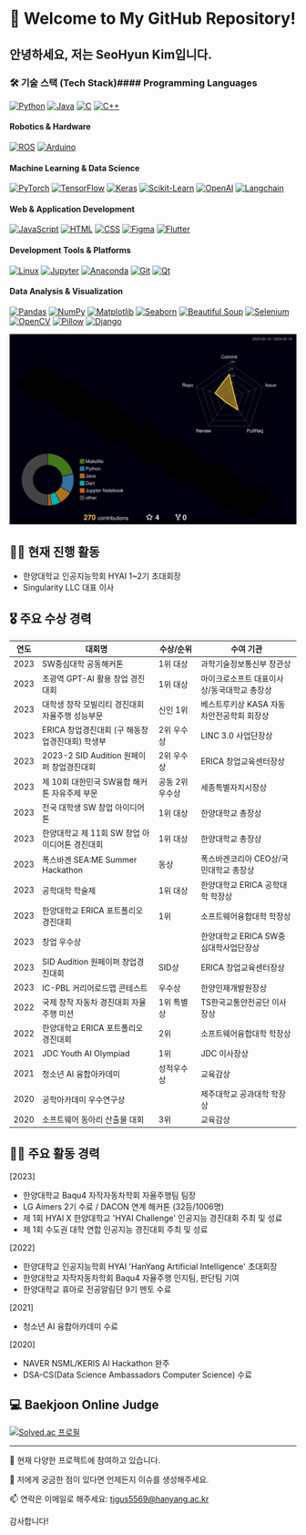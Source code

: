 # 🚀 Welcome to My GitHub Repository!

## 안녕하세요, 저는 SeoHyun Kim입니다. 

### 🛠 기술 스택 (Tech Stack)#### Programming Languages
[![Python](https://img.shields.io/badge/Python-3776AB?style=for-the-badge&logo=python&logoColor=white&labelColor=black)](https://www.python.org/)
[![Java](https://img.shields.io/badge/Java-007396?style=for-the-badge&logo=java&logoColor=white&labelColor=black)](https://www.java.com/)
[![C](https://img.shields.io/badge/C-00599C?style=for-the-badge&logo=c&logoColor=white&labelColor=black)](https://en.wikipedia.org/wiki/C_(programming_language))
[![C++](https://img.shields.io/badge/C++-00599C?style=for-the-badge&logo=cplusplus&logoColor=white&labelColor=black)](https://www.cplusplus.com/)

#### Robotics & Hardware
[![ROS](https://img.shields.io/badge/ROS-22314E?style=for-the-badge&logo=ros&logoColor=white&labelColor=black)](https://www.ros.org/)
[![Arduino](https://img.shields.io/badge/Arduino-00979D?style=for-the-badge&logo=arduino&logoColor=white&labelColor=black)](https://www.arduino.cc/)

#### Machine Learning & Data Science
[![PyTorch](https://img.shields.io/badge/PyTorch-EE4C2C?style=for-the-badge&logo=pytorch&logoColor=white&labelColor=black)](https://pytorch.org/)
[![TensorFlow](https://img.shields.io/badge/TensorFlow-FF6F00?style=for-the-badge&logo=tensorflow&logoColor=white&labelColor=black)](https://www.tensorflow.org/)
[![Keras](https://img.shields.io/badge/Keras-D00000?style=for-the-badge&logo=keras&logoColor=white&labelColor=black)](https://keras.io/)
[![Scikit-Learn](https://img.shields.io/badge/ScikitLearn-F7931E?style=for-the-badge&logo=scikit-learn&logoColor=white&labelColor=black)](https://scikit-learn.org/)
[![OpenAI](https://img.shields.io/badge/OpenAI-412991?style=for-the-badge&logo=openai&logoColor=white&labelColor=black)](https://openai.com/)
[![Langchain](https://img.shields.io/badge/Langchain-FF4B4B?style=for-the-badge&logo=langchain&logoColor=white&labelColor=black)](https://langchain.org/)

#### Web & Application Development
[![JavaScript](https://img.shields.io/badge/JavaScript-F7DF1E?style=for-the-badge&logo=javascript&logoColor=black&labelColor=black)](https://developer.mozilla.org/en-US/docs/Web/JavaScript)
[![HTML](https://img.shields.io/badge/HTML-E34F26?style=for-the-badge&logo=html5&logoColor=white&labelColor=black)](https://developer.mozilla.org/en-US/docs/Web/HTML)
[![CSS](https://img.shields.io/badge/CSS-1572B6?style=for-the-badge&logo=css3&logoColor=white&labelColor=black)](https://developer.mozilla.org/en-US/docs/Web/CSS)
[![Figma](https://img.shields.io/badge/Figma-F24E1E?style=for-the-badge&logo=figma&logoColor=white&labelColor=black)](https://www.figma.com/)
[![Flutter](https://img.shields.io/badge/Flutter-02569B?style=for-the-badge&logo=flutter&logoColor=white&labelColor=black)](https://flutter.dev/)

#### Development Tools & Platforms
[![Linux](https://img.shields.io/badge/Linux-FCC624?style=for-the-badge&logo=linux&logoColor=black&labelColor=black)](https://www.linux.org/)
[![Jupyter](https://img.shields.io/badge/Jupyter-F37626?style=for-the-badge&logo=jupyter&logoColor=white&labelColor=black)](https://jupyter.org/)
[![Anaconda](https://img.shields.io/badge/Anaconda-44A833?style=for-the-badge&logo=anaconda&logoColor=white&labelColor=black)](https://www.anaconda.com/)
[![Git](https://img.shields.io/badge/Git-F05032?style=for-the-badge&logo=git&logoColor=white&labelColor=black)](https://git-scm.com/)
[![Qt](https://img.shields.io/badge/Qt-41CD52?style=for-the-badge&logo=qt&logoColor=white&labelColor=black)](https://www.qt.io/)

#### Data Analysis & Visualization
[![Pandas](https://img.shields.io/badge/Pandas-150458?style=for-the-badge&logo=pandas&logoColor=white&labelColor=black)](https://pandas.pydata.org/)
[![NumPy](https://img.shields.io/badge/NumPy-013243?style=for-the-badge&logo=numpy&logoColor=white&labelColor=black)](https://numpy.org/)
[![Matplotlib](https://img.shields.io/badge/Matplotlib-11557C?style=for-the-badge&logo=matplotlib&logoColor=white&labelColor=black)](https://matplotlib.org/)
[![Seaborn](https://img.shields.io/badge/Seaborn-3776AB?style=for-the-badge&logo=python&logoColor=white&labelColor=black)](https://seaborn.pydata.org/)
[![Beautiful Soup](https://img.shields.io/badge/Beautiful%20Soup-47A248?style=for-the-badge&logo=python&logoColor=white&labelColor=black)](https://www.crummy.com/software/BeautifulSoup/)
[![Selenium](https://img.shields.io/badge/Selenium-43B02A?style=for-the-badge&logo=selenium&logoColor=white&labelColor=black)](https://www.selenium.dev/)
[![OpenCV](https://img.shields.io/badge/OpenCV-5C3EE8?style=for-the-badge&logo=opencv&logoColor=white&labelColor=black)](https://opencv.org/)
[![Pillow](https://img.shields.io/badge/Pillow-11557C?style=for-the-badge&logo=pillow&logoColor=white&labelColor=black)](https://python-pillow.org/)
[![Django](https://img.shields.io/badge/Django-092E20?style=for-the-badge&logo=django&logoColor=white&labelColor=black)](https://www.djangoproject.com/)


![](./profile-3d-contrib/profile-night-rainbow.svg)


## 🏃‍♂️ 현재 진행 활동
- 한양대학교 인공지능학회 HYAI 1~2기 초대회장
- Singularity LLC 대표 이사


## 🎖 주요 수상 경력

| 연도 | 대회명 | 수상/순위 | 수여 기관 |
|------|--------|----------|------------|
| 2023 | SW중심대학 공동해커톤 | 1위 대상 | 과학기술정보통신부 장관상 |
| 2023 | 초광역 GPT-AI 활용 창업 경진대회 | 1위 대상 | 마이크로소프트 대표이사상/동국대학교 총장상 |
| 2023 | 대학생 창작 모빌리티 경진대회 자율주행 성능부문 | 신인 1위 | 베스트루키상 KASA 자동차안전공학회 회장상 |
| 2023 | ERICA 창업경진대회 (구 해동창업경진대회) 학생부 | 2위 우수상 | LINC 3.0 사업단장상 |
| 2023 | 2023-2 SID Audition 원페이퍼 창업경진대회 | 2위 우수상 | ERICA 창업교육센터장상 |
| 2023 | 제 10회 대한민국 SW융합 해커톤 자유주제 부문 | 공동 2위 우수상 | 세종특별자치시장상 |
| 2023 | 전국 대학생 SW 창업 아이디어톤 | 1위 대상 | 한양대학교 총장상 |
| 2023 | 한양대학교 제 11회 SW 창업 아이디어톤 경진대회 | 1위 대상 | 한양대학교 총장상 |
| 2023 | 폭스바겐 SEA:ME Summer Hackathon | 동상 | 폭스바겐코리아 CEO상/국민대학교 총장상 |
| 2023 | 공학대학 학술제 | 1위 대상 | 한양대학교 ERICA 공학대학 학장상 |
| 2023 | 한양대학교 ERICA 포트폴리오 경진대회 | 1위 | 소프트웨어융합대학 학장상 |
| 2023 | 창업 우수상 | | 한양대학교 ERICA SW중심대학사업단장상 |
| 2023 | SID Audition 원페이퍼 창업경진대회 | SID상 | ERICA 창업교육센터장상 |
| 2023 | IC-PBL 커리어로드맵 콘테스트 | 우수상 | 한양인재개발원장상 |
| 2022 | 국제 창작 자동차 경진대회 자율주행 미션 | 1위 특별상 | TS한국교통안전공단 이사장상 |
| 2022 | 한양대학교 ERICA 포트폴리오 경진대회 | 2위 | 소프트웨어융합대학 학장상 |
| 2021 | JDC Youth AI Olympiad | 1위 | JDC 이사장상 |
| 2021 | 청소년 AI 융합아카데미 | 성적우수상 | 교육감상 |
| 2020 | 공학아카데미 우수연구상 | | 제주대학교 공과대학 학장상 |
| 2020 | 소프트웨어 동아리 산출물 대회 | 3위 | 교육감상 |

## 👨‍💻 주요 활동 경력
[2023] 
- 한양대학교 Baqu4 자작자동차학회 자율주행팀 팀장
- LG Aimers 2기 수료 / DACON 연계 해커톤 (32등/1006명)
- 제 1회 HYAI X 한양대학교 'HYAI Challenge' 인공지능 경진대회 주최 및 성료
- 제 1회 수도권 대학 연합 인공지능 경진대회 주최 및 성료
  
[2022] 
- 한양대학교 인공지능학회 HYAI 'HanYang Artificial Intelligence' 초대회장
- 한양대학교 자작자동차학회 Baqu4 자율주행 인지팀, 판단팀 기여
- 한양대학교 휴아로 전공알림단 9기 멘토 수료
  
[2021] 
- 청소년 AI 융합아카데미 수료
  
[2020] 
- NAVER NSML/KERIS AI Hackathon 완주
- DSA-CS(Data Science Ambassadors Computer Science) 수료

## 💻 Baekjoon Online Judge
<!-- 여기에 자신의 백준 온라인 저지 티어를 삽입하세요. -->
[![Solved.ac
프로필](http://mazassumnida.wtf/api/v2/generate_badge?boj=tjgus5569)](https://solved.ac/tjgus5569)

---

🔭 현재 다양한 프로젝트에 참여하고 있습니다.

💬 저에게 궁금한 점이 있다면 언제든지 이슈를 생성해주세요.

📫 연락은 이메일로 해주세요: [tjgus5569@hanyang.ac.kr](mailto:tjgus5569@hanyang.ac.kr)

감사합니다!
